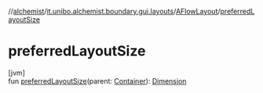 //[alchemist](../../../index.md)/[it.unibo.alchemist.boundary.gui.layouts](../index.md)/[AFlowLayout](index.md)/[preferredLayoutSize](preferred-layout-size.md)

# preferredLayoutSize

[jvm]\
fun [preferredLayoutSize](preferred-layout-size.md)(parent: [Container](https://docs.oracle.com/javase/8/docs/api/java/awt/Container.html)): [Dimension](https://docs.oracle.com/javase/8/docs/api/java/awt/Dimension.html)

